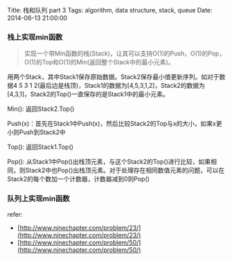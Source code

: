 Title: 栈和队列 part 3
Tags: algorithm, data structure, stack, queue
Date: 2014-06-13 21:00:00

### 栈上实现min函数
>实现一个带Min函数的栈(Stack)，让其可以支持O(1)的Push，O(1)的Pop，O(1)的Top和O(1)的Min(返回整个Stack中的最小元素)。

用两个Stack，其中Stack1保存原始数据。Stack2保存最小值更新序列。如对于数据4 5 3 1 2(最后边是栈顶)，Stack1的数据为[4,5,3,1,2]，Stack2的数据为[4,3,1]，Stack2的Top()一直保存的是Stack1中的最小元素。


Min(): 返回Stack2.Top()


Push(x)：首先在Stack1中Push(x)，然后比较Stack2的Top与x的大小，如果x更小则Push到Stack2中


Top(): 返回Stack1.Top()


Pop(): 从Stack1中Pop()出栈顶元素，与这个Stack2的Top()进行比较，如果相同，则Stack2中也Pop()出栈顶元素。对于处理存在相同数值元素的问题，可以在Stack2的每个数加一个计数器，计数器减到0则Pop()

### 队列上实现min函数


refer:

- [http://www.ninechapter.com/problem/23/](http://www.ninechapter.com/problem/23/)
- [http://www.ninechapter.com/problem/50/](http://www.ninechapter.com/problem/50/)

